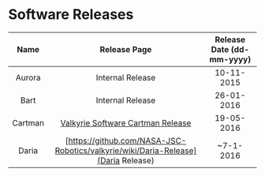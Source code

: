 # Software Releases  

Name | Release Page | Release Date (dd-mm-yyyy)
:--------:|:--------:|:--------:
Aurora | Internal Release | 10-11-2015
Bart | Internal Release | 26-01-2016
Cartman | [Valkyrie Software Cartman Release](Valkyrie-Software-Cartman-Release) | 19-05-2016
Daria | [https://github.com/NASA-JSC-Robotics/valkyrie/wiki/Daria-Release](Daria Release) | ~7-1-2016